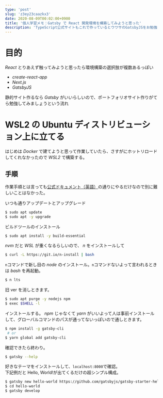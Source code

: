 ```yaml
---
type: 'post'
slug: 'z3ey23caazkx3'
date: 2020-08-09T00:02:00+0900
title: '個人学習メモ：Gatsby で React 開発環境を構築してみようと思った'
description: 'TypeScript公式サイトもこれで作っているとウワサのGatsbyJSをお勉強してみた。その2'
---
```


# 目的

_React_ とりあえず触ってみようと思ったら環境構築の選択肢が複数あるっぽい

- _create-react-app_
- _Next.js_
- _GatsbyJS_

静的サイト作るなら _Gatsby_ がいいらしいので、ポートフォリオサイト作りがてら勉強してみましょうという流れ

# WSL2 の Ubuntu ディストリビューション上に立てる

はじめは _Docker_ で建てようと思って作業していたら、さすがにホットリロードしてくれなかったので _WSL2_ で構築する。

## 手順

作業手順とは言っても[公式ドキュメント（英語）](https://www.gatsbyjs.org/docs/gatsby-on-linux/#windows-subsystem-linux-wsl)の通りにやるだけなので別に難しいことはなかった。

いつも通りアップデートとアップグレード

```bash
$ sudo apt update
$ sudo apt -y upgrade
```

ビルドツールのインストール

```bash
$ sudo apt install -y build-essential
```

_nvm_ だと _WSL_ が重くなるらしいので、 _n_ をインストールして

```bash
$ curl -L https://git.io/n-install | bash
```

`n`コマンドで新し目の _node_ のインストール。`n`コマンドないよって言われるときは _bash_ を再起動。

```bash
$ n lts
```

旧 ver を消しときます。

```bash
$ sudo apt purge -y nodejs npm
$ exec $SHELL -l
```

インストールする。 _npm_ じゃなくて _yarn_ がいいよって人は事前インストールして、グローバルコマンドのパスが通ってないっぽいので通しときます。

```bash
$ npm install -g gatsby-cli
 # or
$ yarn global add gatsby-cli
```

確認できたら終わり。

```bash
$ gatsby --help
```

好きなテーマをインストールして、`localhost:8000`で確認。  
下記例だと Hello, World!が出てくるだけの超シンプル構成。

```bash
$ gatsby new hello-world https://github.com/gatsbyjs/gatsby-starter-hello-world
$ cd hello-world
$ gatsby develop
```
